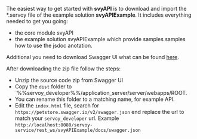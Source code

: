 The easiest way to get started with **svyAPI** is to download and import the *.servoy file of the example solution **svyAPIExample**. It includes everything needed to get you going:

* the core module svyAPI
* the example solution svyAPIExample which provide samples samples how to use the jsdoc anotation.

Additional you need to download Swagger UI what can be found [here](https://github.com/swagger-api/swagger-ui/releases).

After downloading the zip file follow the steps:
* Unzip the source code zip from Swagger UI
* Copy the `dist` folder to `%%servoy_developer%%/application_server/server/webapps/ROOT.
* You can rename this folder to a matching name, for example API.
* Edit the `index.html` file, search for `https://petstore.swagger.io/v2/swagger.json` end replace the url to match your `servoy_developer` url. Example `http://localhost:8080/servoy-service/rest_ws/svyAPIExample/docs/swagger.json`